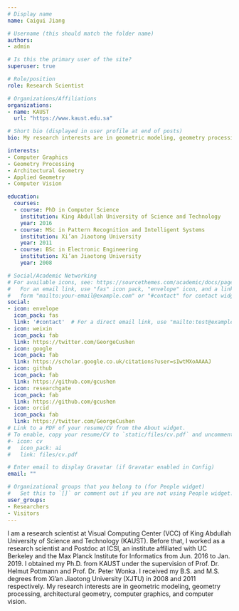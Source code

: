 ```yaml
---
# Display name
name: Caigui Jiang

# Username (this should match the folder name)
authors:
- admin

# Is this the primary user of the site?
superuser: true

# Role/position
role: Research Scientist

# Organizations/Affiliations
organizations:
- name: KAUST
  url: "https://www.kaust.edu.sa"

# Short bio (displayed in user profile at end of posts)
bio: My research interests are in geometric modeling, geometry processing, architectural geometry, computer graphics, and computer vision.

interests:
- Computer Graphics
- Geometry Processing
- Architectural Geometry
- Applied Geometry
- Computer Vision

education:
  courses:
  - course: PhD in Computer Science
    institution: King Abdullah University of Science and Technology
    year: 2016
  - course: MSc in Pattern Recognition and Intelligent Systems
    institution: Xi’an Jiaotong University
    year: 2011
  - course: BSc in Electronic Engineering
    institution: Xi’an Jiaotong University
    year: 2008

# Social/Academic Networking
# For available icons, see: https://sourcethemes.com/academic/docs/page-builder/#icons
#   For an email link, use "fas" icon pack, "envelope" icon, and a link in the
#   form "mailto:your-email@example.com" or "#contact" for contact widget.
social:
- icon: envelope
  icon_pack: fas
  link: '#contact'  # For a direct email link, use "mailto:test@example.org".
- icon: weixin
  icon_pack: fab
  link: https://twitter.com/GeorgeCushen
- icon: google
  icon_pack: fab
  link: https://scholar.google.co.uk/citations?user=sIwtMXoAAAAJ
- icon: github
  icon_pack: fab
  link: https://github.com/gcushen
- icon: researchgate
  icon_pack: fab
  link: https://github.com/gcushen
- icon: orcid
  icon_pack: fab
  link: https://twitter.com/GeorgeCushen
# Link to a PDF of your resume/CV from the About widget.
# To enable, copy your resume/CV to `static/files/cv.pdf` and uncomment the lines below.
#- icon: cv
#   icon_pack: ai
#   link: files/cv.pdf

# Enter email to display Gravatar (if Gravatar enabled in Config)
email: ""

# Organizational groups that you belong to (for People widget)
#   Set this to `[]` or comment out if you are not using People widget.
user_groups:
- Researchers
- Visitors
---
```

I am a research scientist at Visual Computing Center (VCC) of King Abdullah University of Science and Technology (KAUST). Before that, I worked as a research scientist and Postdoc at ICSI, an institute affiliated with UC Berkeley and the Max Planck Institute for Informatics from Jun. 2016 to Jan. 2019. I obtained my Ph.D. from KAUST under the supervision of Prof. Dr. Helmut Pottmann and Prof. Dr. Peter Wonka. I received my B.S. and M.S. degrees from Xi’an Jiaotong University (XJTU) in 2008 and 2011 respectively. My research interests are in geometric modeling, geometry processing, architectural geometry, computer graphics, and computer vision.